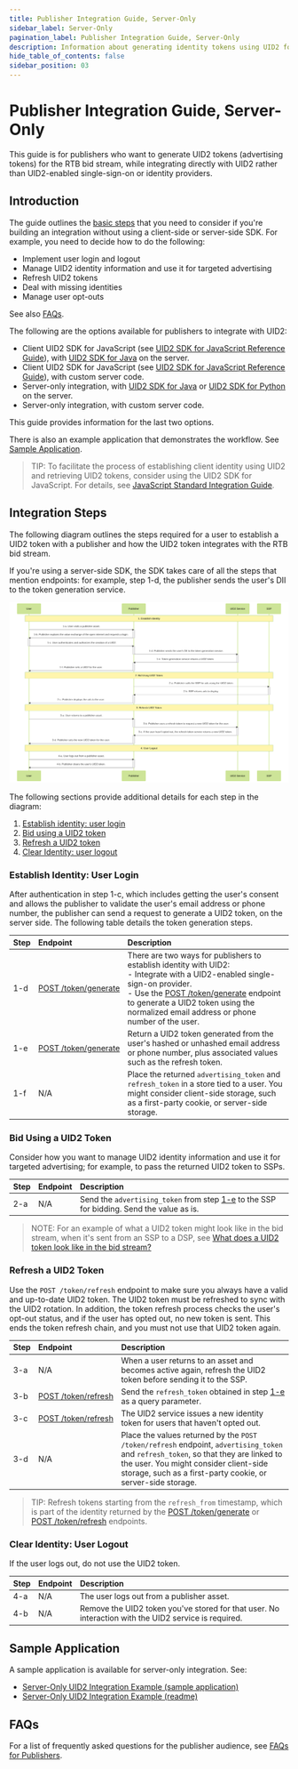```yaml
---
title: Publisher Integration Guide, Server-Only
sidebar_label: Server-Only
pagination_label: Publisher Integration Guide, Server-Only
description: Information about generating identity tokens using UID2 for the RTB bid stream, while integrating directly with UID2 rather than UID2-enabled single-sign-on or identity providers.
hide_table_of_contents: false
sidebar_position: 03
---
```


# Publisher Integration Guide, Server-Only

This guide is for publishers who want to generate UID2 tokens (advertising tokens) for the RTB bid stream, while integrating directly with UID2 rather than UID2-enabled single-sign-on or identity providers. 

<!-- It includes the following sections:

- [Introduction](#introduction)
- [Integration Steps ](#integration-steps)
  - [Establish Identity: User Login](#establish-identity-user-login)
  - [Bid Using UID2 Tokens](#bid-using-uid2-tokens)
  - [Refresh Tokens](#refresh-tokens)
  - [Clear Identity: User Logout](#clear-identity-user-logout)
  - [Sample Application](#sample-application)
- [FAQs](#faqs) -->

## Introduction

The guide outlines the [basic steps](#integration-steps) that you need to consider if you're building an integration without using a client-side or server-side SDK. For example, you need to decide how to do the following:

- Implement user login and logout
- Manage UID2 identity information and use it for targeted advertising
- Refresh UID2 tokens
- Deal with missing identities
- Manage user opt-outs

See also [FAQs](#faqs).

The following are the options available for publishers to integrate with UID2:

- Client UID2 SDK for JavaScript (see [UID2 SDK for JavaScript Reference Guide](../sdks/client-side-identity.md)), with [UID2 SDK for Java](../sdks/uid2-sdk-ref-java.md) on the server.
- Client UID2 SDK for JavaScript (see [UID2 SDK for JavaScript Reference Guide](../sdks/client-side-identity.md)), with custom server code.
- Server-only integration, with [UID2 SDK for Java](../sdks/uid2-sdk-ref-java.md) or [UID2 SDK for Python](../sdks/uid2-sdk-ref-python.md) on the server.
- Server-only integration, with custom server code.

This guide provides information for the last two options.

There is also an example application that demonstrates the workflow. See [Sample Application](#sample-application).

>TIP: To facilitate the process of establishing client identity using UID2 and retrieving UID2 tokens, consider using the UID2 SDK for JavaScript. For details, see [JavaScript Standard Integration Guide](integration-javascript-standard.md).

## Integration Steps

The following diagram outlines the steps required for a user to establish a UID2 token with a publisher and how the UID2 token integrates with the RTB bid stream.

If you're using a server-side SDK, the SDK takes care of all the steps that mention endpoints: for example, step 1-d, the publisher sends the user's DII to the token generation service.

![Publisher Flow Without SDK](images/custom-publisher-integration-mermaid.svg)

<!-- https://mermaid.live/edit#pako:eNqdVTtv2zAQ_isHLRlqC6idyUOGwh0MtIVQV5sWRjzJRGVSJSm3bpD_3uPDUmRZDZIske_I73F3JJ-SUnFMNgmAwV8dyhK3gtWaHQsJ9NcybUUpWiYt5MAM5Ab1NJW5VNY9NsIcbuXz3Xbld7v_e9QnUeJ01X6fFTKEvymLoE6oIV9QeAMfU_hsLPMMsOMorbDnsDZfPjx8cEuWLPX64CSMsAYYtBdJRG7QpmFDRhuWudvwmA6qAf-0DRPSgD0gnFjTIYXKA5M1Sal8VLUoQUiLWqIFJjloVzXjyRpVCxkpWGnFiZGHfNDoJZZRIusIj0yUtMh4JBdRWvzFIKDUyKxQ0lEzX7gIzfEavP-dDf7cBsfHXzo0KHlA70jDnYHtbgdW-YhVP8lbjRJ14DWhTVPW7NoiUUWX9HUxiin8mIGkotlOSxN9Beob7nrcmwYdSTV2Z3vISune500HM2O2SuGT4NQiIeuA5E0MtGGVm7SBuGRNE8pKWU_NqMydx3DRicleiJ94F6GPULiVm0kH09fIdUwBF4am8zz10kPMFGnlRm7QGnGC3Ij9nkKtU_iOlUY6jddlirO-7o_jxQpRzR3J-RFejw8p6XRN1pE7TC0Bx3NIKYm_X1T89Ul4dZbXroK7qkeBAzPyztJlYJGD6uzCp8aSpqM-1vWOcV9fH2YbuvhWwzMdvY_d-qJq8jRq5X3fSrrjjLMMlVbHt3XTwYxaWTbI9Og6-l95smSRHFEfmeD0XD25fJHQ3iMWyYY-yTb1v0gK-Uwr6TJV-7Msk43VHS6SruUEEp-2ZFOxxlAUubBKfw0voH8In_8BLSZHlA -->

The following sections provide additional details for each step in the diagram:
 
 1. [Establish identity: user login](#establish-identity-user-login)
 2. [Bid using a UID2 token](#bid-using-uid2-tokens)
 3. [Refresh a UID2 token](#refresh-tokens)
 4. [Clear Identity: user logout](#clear-identity-user-logout)

### Establish Identity: User Login

After authentication in step 1-c, which includes getting the user's consent and allows the publisher to validate the user's email address or phone number, the publisher can send a request to generate a UID2 token, on the server side. The following table details the token generation steps.

| Step | Endpoint | Description |
| :--- | :--- | :--- |
| 1-d | [POST&nbsp;/token/generate](../endpoints/post-token-generate.md) | There are two ways for publishers to establish identity with UID2:<br/>- Integrate with a UID2-enabled single-sign-on provider.<br/>- Use the [POST&nbsp;/token/generate](../endpoints/post-token-generate.md) endpoint to generate a UID2 token using the normalized email address or phone number of the user. |
| 1-e | [POST&nbsp;/token/generate](../endpoints/post-token-generate.md) | Return a UID2 token generated from the user's hashed or unhashed email address or phone number, plus associated values such as the refresh token. |
| 1-f | N/A | Place the returned `advertising_token` and `refresh_token` in a store tied to a user. You might consider client-side storage, such as a first-party cookie, or server-side storage. |

### Bid Using a UID2 Token

Consider how you want to manage UID2 identity information and use it for targeted advertising; for example, to pass the returned UID2 token to SSPs.

| Step | Endpoint | Description |
| :--- | :--- | :--- |
| 2-a | N/A| Send the `advertising_token` from step [1-e](#establish-identity) to the SSP for bidding. Send the value as is. |

>NOTE: For an example of what a UID2 token might look like in the bid stream, when it's sent from an SSP to a DSP, see [What does a UID2 token look like in the bid stream?](../getting-started/gs-faqs.md#what-does-a-uid2-token-look-like-in-the-bid-stream)

### Refresh a UID2 Token

Use the `POST /token/refresh` endpoint to make sure you always have a valid and up-to-date UID2 token. The UID2 token must be refreshed to sync with the UID2 rotation. In addition, the token refresh process checks the user's opt-out status, and if the user has opted out, no new token is sent. This ends the token refresh chain, and you must not use that UID2 token again.

| Step | Endpoint | Description |
| :--- | :--- | :--- |
| 3-a |N/A | When a user returns to an asset and becomes active again, refresh the UID2 token before sending it to the SSP. | 
| 3-b | [POST&nbsp;/token/refresh](../endpoints/post-token-refresh.md)  | Send the `refresh_token` obtained in step [1-e](#establish-identity) as a query parameter. |
| 3-c | [POST&nbsp;/token/refresh](../endpoints/post-token-refresh.md) | The UID2 service issues a new identity token for users that haven't opted out. |
| 3-d | N/A| Place the values returned by the `POST /token/refresh` endpoint, `advertising_token` and `refresh_token`, so that they are linked to the user. You might consider client-side storage, such as a first-party cookie, or server-side storage. |

>TIP: Refresh tokens starting from the `refresh_from` timestamp, which is part of the identity returned by the [POST&nbsp;/token/generate](../endpoints/post-token-generate.md) or [POST&nbsp;/token/refresh](../endpoints/post-token-refresh.md) endpoints. 

### Clear Identity: User Logout

If the user logs out, do not use the UID2 token.

| Step | Endpoint | Description |
| :--- | :--- | :--- |
| 4-a | N/A | The user logs out from a publisher asset. |
| 4-b | N/A | Remove the UID2 token you've stored for that user. No interaction with the UID2 service is required. |

## Sample Application

A sample application is available for server-only integration. See:

- [Server-Only UID2 Integration Example (sample application)](https://esp-srvonly-integ.uidapi.com/)
- [Server-Only UID2 Integration Example (readme)](https://github.com/IABTechLab/uid2-examples/blob/main/publisher/server_only/README.md)

## FAQs

For a list of frequently asked questions for the publisher audience, see [FAQs for Publishers](../getting-started/gs-faqs.md#faqs-for-publishers).
